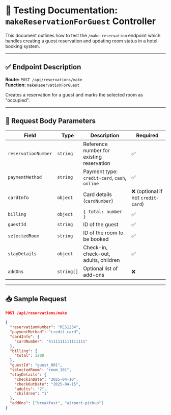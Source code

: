 # 🧪 Testing Documentation: `makeReservationForGuest` Controller

This document outlines how to test the `/make-reservation` endpoint which handles creating a guest reservation and updating room status in a hotel booking system.

---

## ✅ Endpoint Description

**Route:** `POST /api/reservations/make`  
**Function:** `makeReservationForGuest`

Creates a reservation for a guest and marks the selected room as "occupied".

---

## 🔢 Request Body Parameters

| Field             | Type     | Description                                 | Required |
|------------------|----------|---------------------------------------------|----------|
| `reservationNumber` | `string` | Reference number for existing reservation    | ✅        |
| `paymentMethod`     | `string` | Payment type: `credit-card`, `cash`, `online` | ✅        |
| `cardInfo`          | `object` | Card details (`cardNumber`)                | ❌ (optional if not `credit-card`) |
| `billing`           | `object` | `{ total: number }`                        | ✅        |
| `guestId`           | `string` | ID of the guest                            | ✅        |
| `selectedRoom`      | `string` | ID of the room to be booked                | ✅        |
| `stayDetails`       | `object` | Check-in, check-out, adults, children      | ✅        |
| `addOns`            | `string[]` | Optional list of add-ons                  | ❌        |

---

## 📥 Sample Request

```json
POST /api/reservations/make

{
  "reservationNumber": "RES1234",
  "paymentMethod": "credit-card",
  "cardInfo": {
    "cardNumber": "4111111111111111"
  },
  "billing": {
    "total": 1200
  },
  "guestId": "guest_001",
  "selectedRoom": "room_101",
  "stayDetails": {
    "checkInDate": "2025-04-10",
    "checkOutDate": "2025-04-15",
    "adults": "2",
    "children": "1"
  },
  "addOns": ["breakfast", "airport-pickup"]
}
